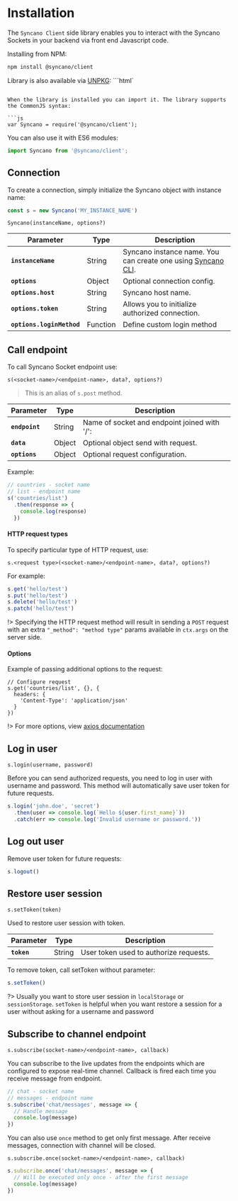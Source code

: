 # Installation

The `Syncano Client` side library enables you to interact with the Syncano Sockets in your backend via front end Javascript code.

Installing from NPM:

```sh
npm install @syncano/client
```

Library is also available via [UNPKG](https://unpkg.com/#/):
```html`
<script src="https://unpkg.com/@syncano/client@latest/dist/index.js"></script>
```

When the library is installed you can import it. The library supports the CommonJS syntax:

```js
var Syncano = require('@syncano/client');
```

You can also use it with ES6 modules:

```js
import Syncano from '@syncano/client';
```

## Connection

To create a connection, simply initialize the Syncano object with instance name:

```js
const s = new Syncano('MY_INSTANCE_NAME')
```

`Syncano(instanceName, options?)`

| Parameter | Type | Description |
|-----------|------|-------------|
| **`instanceName`** | String | Syncano instance name. You can create one using [Syncano CLI](https://github.com/Syncano/syncano-node/tree/master/packages/cli). |
| **`options`** | Object | Optional connection config. |
| **`options.host`** | String | Syncano host name. |
| **`options.token`** | String | Allows you to initialize authorized connection. |
| **`options.loginMethod`** |  Function | Define custom login method |

## Call endpoint

To call Syncano Socket endpoint use:

`s(<socket-name>/<endpoint-name>, data?, options?)`
> This is an alias of `s.post` method.

| Parameter | Type | Description |
|-----------|------|-------------|
| **`endpoint`** | String | Name of socket and endpoint joined with '/':  |
| **`data`** | Object | Optional object send with request. |
| **`options`** | Object | Optional request configuration. |

Example:
```javascript
// countries - socket name
// list - endpoint name
s('countries/list')
  .then(response => {
    console.log(response)
  })
```

#### HTTP request types
To specify particular type of HTTP request, use:

`s.<request type>(<socket-name>/<endpoint-name>, data?, options?)`

For example:
```javascript
s.get('hello/test')
s.put('hello/test')
s.delete('hello/test')
s.patch('hello/test')
```

!> Specifying the HTTP request method will result in sending a `POST` request
with an extra `"_method": "method type"` params available in `ctx.args`
on the server side.

#### Options

Example of passing additional options to the request:

```javacript
// Configure request
s.get('countries/list', {}, {
  headers: {
    'Content-Type': 'application/json'
  }
})
```

!> For more options, view [axios documentation](https://www.npmjs.com/package/axios)

## Log in user

`s.login(username, password)`

Before you can send authorized requests, you need to log in user with username and password. This method will automatically save user token for future requests.

```js
s.login('john.doe', 'secret')
  .then(user => console.log(`Hello ${user.first_name}`))
  .catch(err => console.log('Invalid username or password.'))
```

## Log out user

Remove user token for future requests:
```js
s.logout()
```

## Restore user session
`s.setToken(token)`

Used to restore user session with token.

| Parameter | Type | Description |
|-----------|------|-------------|
| **`token`** | String | User token used to authorize requests.  |

To remove token, call setToken without parameter:

```js
s.setToken()
```

?> Usually you want to store user session in `localStorage` or `sessionStorage`. `setToken` is helpful when you want restore a session for a user without asking for a username and password

## Subscribe to channel endpoint

 `s.subscribe(socket-name>/<endpoint-name>, callback)`

You can subscribe to the live updates from the endpoints which are configured to expose real-time channel.
Callback is fired each time you receive message from endpoint.

```js
// chat - socket name
// messages - endpoint name
s.subscribe('chat/messages', message => {
  // Handle message
  console.log(message)
})
```

You can also use `once` method to get only first message. After receive messages, connection with channel will be closed.

`s.subscribe.once(socket-name>/<endpoint-name>, callback)`

```js
s.subscribe.once('chat/messages', message => {
  // Will be executed only once - after the first message
  console.log(message)
})
```
